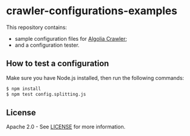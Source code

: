 # crawler-configurations-examples

This repository contains:
- sample configuration files for [Algolia Crawler](https://www.algolia.com/products/crawler/);
- and a configuration tester.

## How to test a configuration

Make sure you have Node.js installed, then run the following commands:

```sh
$ npm install
$ npm test config.splitting.js
```

## License

Apache 2.0 - See [LICENSE](/LICENSE) for more information.
